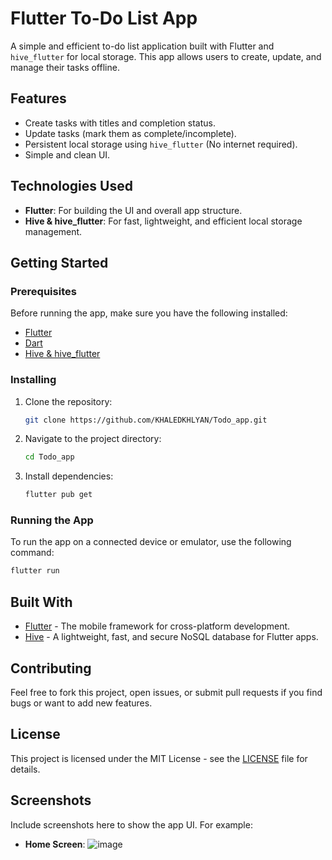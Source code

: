 # Flutter To-Do List App

A simple and efficient to-do list application built with Flutter and `hive_flutter` for local storage. This app allows users to create, update, and manage their tasks offline.

## Features

- Create tasks with titles and completion status.
- Update tasks (mark them as complete/incomplete).
- Persistent local storage using `hive_flutter` (No internet required).
- Simple and clean UI.

## Technologies Used

- **Flutter**: For building the UI and overall app structure.
- **Hive & hive_flutter**: For fast, lightweight, and efficient local storage management.

## Getting Started

### Prerequisites

Before running the app, make sure you have the following installed:

- [Flutter](https://flutter.dev/docs/get-started/install)
- [Dart](https://dart.dev/get-dart)
- [Hive & hive_flutter](https://docs.hivedb.dev/#/)

### Installing

1. Clone the repository:

   ```bash
   git clone https://github.com/KHALEDKHLYAN/Todo_app.git
   ```

2. Navigate to the project directory:

   ```bash
   cd Todo_app
   ```

3. Install dependencies:

   ```bash
   flutter pub get
   ```

### Running the App

To run the app on a connected device or emulator, use the following command:

```bash
flutter run
```

## Built With

- [Flutter](https://flutter.dev) - The mobile framework for cross-platform development.
- [Hive](https://docs.hivedb.dev/#/) - A lightweight, fast, and secure NoSQL database for Flutter apps.

## Contributing

Feel free to fork this project, open issues, or submit pull requests if you find bugs or want to add new features.

## License

This project is licensed under the MIT License - see the [LICENSE](LICENSE) file for details.


## Screenshots

Include screenshots here to show the app UI. For example:

- **Home Screen**:
![image](https://github.com/user-attachments/assets/f416bb87-a138-4d8e-9c67-c8b82e3d662b)
